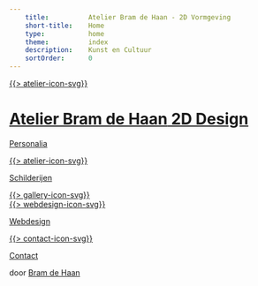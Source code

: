 ```yaml
---
    title:          Atelier Bram de Haan - 2D Vormgeving
    short-title:    Home
    type:           home
    theme:          index
    description:    Kunst en Cultuur
    sortOrder:      0
---
```


<a href="#!" id="logo-top" class="logo-top is-visible">{{> atelier-icon-svg}}</a></p><a href="is/bram/" class="box c-1"><h1 class="visuallyhidden">Atelier Bram de Haan<span> 2D Design</span></h1><p>Personalia</p><div class="big-icon c-1_big-icon">{{> atelier-icon-svg}}</div></a><a href="schilderijen/" class="box c-2"><p>Schilderijen</p><div class="big-icon c-2_big-icon">{{> gallery-icon-svg}}</div></a><a href="webdesign/" class="box c-3"><div class="big-icon c-3_big-icon">{{> webdesign-icon-svg}}</div><p class="mt-274">Webdesign</p></a><a href="contact/" class="box c-4"><div class="big-icon c-4_big-icon">{{> contact-icon-svg}}</div><p class="mt-274">Contact</p></a><p class="visuallyhidden">door <a rel="author" href="https://plus.google.com/+BramdeHaan/posts" data-tooltip="Google+">Bram de Haan</a></p>
